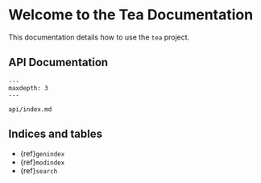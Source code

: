 # Welcome to the Tea Documentation

This documentation details how to use the `tea` project. 


## API Documentation

```{toctree}
---
maxdepth: 3
---

api/index.md
```

## Indices and tables

* {ref}`genindex`
* {ref}`modindex`
* {ref}`search`
